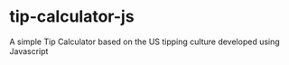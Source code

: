 # tip-calculator-js
 A simple Tip Calculator based on the US tipping culture developed using Javascript
